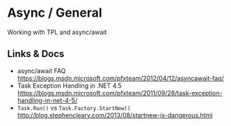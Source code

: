 # Async / General
Working with TPL and async/await

## Links & Docs

* async/await FAQ https://blogs.msdn.microsoft.com/pfxteam/2012/04/12/asyncawait-faq/
* Task Exception Handling in .NET 4.5 https://blogs.msdn.microsoft.com/pfxteam/2011/09/28/task-exception-handling-in-net-4-5/
* `Task.Run()` vs `Task.Factory.StartNew()` http://blog.stephencleary.com/2013/08/startnew-is-dangerous.html
